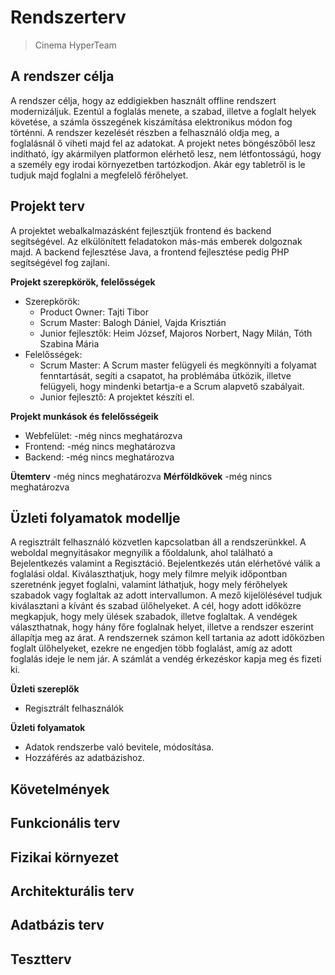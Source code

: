 # Rendszerterv
>Cinema
>HyperTeam
## A rendszer célja
A rendszer célja, hogy az eddigiekben használt offline rendszert modernizáljuk. Ezentúl a foglalás menete, a szabad, illetve a foglalt helyek követése, a számla összegének kiszámítása elektronikus módon fog történni. A rendszer kezelését részben a felhasználó oldja meg, a foglalásnál ő viheti majd fel az adatokat.
A projekt netes böngészőből lesz indítható, így akármilyen platformon elérhető lesz, nem létfontosságú, hogy a személy egy irodai környezetben tartózkodjon. Akár egy tabletről is le tudjuk majd foglalni a megfelelő férőhelyet.

## Projekt terv
A projektet webalkalmazásként  fejlesztjük frontend és backend segítségével. Az elkülönített feladatokon más-más emberek dolgoznak majd.
A backend fejlesztése Java, a frontend fejlesztése pedig PHP segítségével fog zajlani.

**Projekt szerepkörök, felelősségek**
-   Szerepkörök:
	-   Product Owner: Tajti Tibor
    -   Scrum Master: Balogh Dániel, Vajda Krisztián
    -   Junior fejlesztők: Heim József, Majoros Norbert, Nagy Milán, Tóth Szabina Mária
-   Felelősségek:
    -   Scrum Master: A Scrum master felügyeli és megkönnyíti a folyamat fenntartását, segíti a csapatot, ha problémába ütközik, illetve felügyeli, hogy mindenki betartja-e a Scrum alapvető szabályait.
    -   Junior fejlesztő: A projektet készíti el. 
    
**Projekt munkások és felelősségeik**
-   Webfelület: -még nincs meghatározva
-   Frontend: -még nincs meghatározva
-   Backend: -még nincs meghatározva

**Ütemterv**
	-még nincs meghatározva
**Mérföldkövek**
	-még nincs meghatározva

## Üzleti folyamatok modellje
A regisztrált felhasználó közvetlen kapcsolatban áll a rendszerünkkel. A weboldal megnyitásakor megnyílik a főoldalunk, ahol található a Bejelentkezés valamint a Regisztáció. Bejelentkezés után elérhetővé válik a foglalási oldal. Kiválaszthatjuk, hogy mely filmre melyik időpontban szeretnénk jegyet foglalni, valamint láthatjuk, hogy mely férőhelyek szabadok vagy foglaltak az adott intervallumon. A mező kijelölésével tudjuk kiválasztani a kívánt és szabad ülőhelyeket.
A cél, hogy adott időközre megkapjuk, hogy mely ülések szabadok, illetve foglaltak. A vendégek választhatnak, hogy hány főre foglalnak helyet, illetve a rendszer eszerint állapítja meg az árat. A rendszernek számon kell tartania az adott időközben foglalt ülőhelyeket, ezekre ne engedjen több foglalást, amíg az adott foglalás ideje le nem jár. A számlát a vendég érkezéskor kapja meg és fizeti ki.

**Üzleti szereplők**
- Regisztrált felhasználók
   
**Üzleti folyamatok**
- Adatok rendszerbe való bevitele, módosítása.
- Hozzáférés az adatbázishoz.

## Követelmények

## Funkcionális terv

## Fizikai környezet

## Architekturális terv

## Adatbázis terv

## Tesztterv